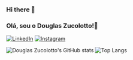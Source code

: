 ### Hi there 👋

### Olá, sou o Douglas Zucolotto!👋

[![LinkedIn](https://img.shields.io/badge/LinkedIn-0077B5?style=for-the-badge&logo=linkedin&logoColor=white)](https://www.linkedin.com/in/douglaszucolotto)
[![Instagram](https://img.shields.io/badge/Instagram-E4405F?style=for-the-badge&logo=instagram&logoColor=white)](https://www.instagram.com/douglaszucolotto_)

![Douglas Zucolotto's GitHub stats](https://github-readme-stats.vercel.app/api?username=DouglasZucolotto&show_icons=true&theme=dark) 
![Top Langs](https://github-readme-stats.vercel.app/api/top-langs/?username=DouglasZucolotto&layout=compact)
